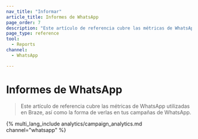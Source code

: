 ```yaml
---
nav_title: "Informar"
article_title: Informes de WhatsApp
page_order: 7
description: "Este artículo de referencia cubre las métricas de WhatsApp utilizadas en Braze, así como la forma de verlas en tus campañas de WhatsApp."
page_type: reference
tool:
  - Reports
channel:
  - WhatsApp

---
```


# Informes de WhatsApp

> Este artículo de referencia cubre las métricas de WhatsApp utilizadas en Braze, así como la forma de verlas en tus campañas de WhatsApp.

{% multi_lang_include analytics/campaign_analytics.md channel="whatsapp" %}


